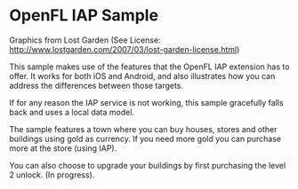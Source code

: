 OpenFL IAP Sample
===

Graphics from Lost Garden (See License: http://www.lostgarden.com/2007/03/lost-garden-license.html)

This sample makes use of the features that the OpenFL IAP extension has to offer. It works for both iOS
and Android, and also illustrates how you can address the differences between those targets.

If for any reason the IAP service is not working, this sample gracefully falls back and uses a local data model.

The sample features a town where you can buy houses, stores and other buildings using gold as currency. 
If you need more gold you can purchase more at the store (using IAP).

You can also choose to upgrade your buildings by first purchasing the level 2 unlock. (In progress).